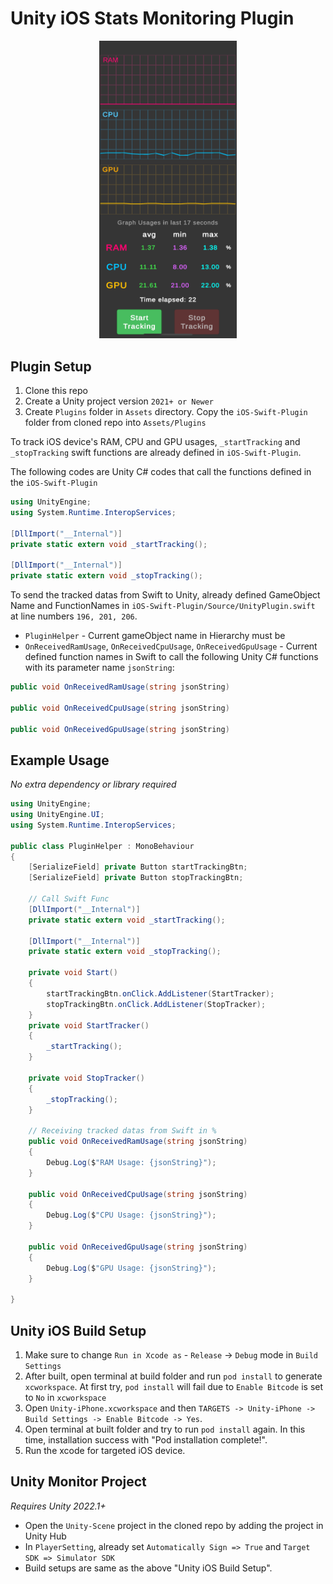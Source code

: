 # Unity iOS Stats Monitoring Plugin

<div style="text-align: center;">
  <img src="UnityScene.png?raw=true" alt="SwiftUnityStats" width="220" />
</div>

## Plugin Setup
1. Clone this repo
2. Create a Unity project version `2021+ or Newer`
3. Create `Plugins` folder in `Assets` directory. Copy the `iOS-Swift-Plugin` folder from cloned repo into `Assets/Plugins`

To track iOS device's RAM, CPU and GPU usages, ```_startTracking``` and ```_stopTracking``` swift functions are already defined in `iOS-Swift-Plugin`.

The following codes are Unity C# codes that call the functions defined in the `iOS-Swift-Plugin`

```csharp
using UnityEngine;
using System.Runtime.InteropServices;

[DllImport("__Internal")]
private static extern void _startTracking();

[DllImport("__Internal")]
private static extern void _stopTracking();
```

To send the tracked datas from Swift to Unity, already defined GameObject Name and FunctionNames in `iOS-Swift-Plugin/Source/UnityPlugin.swift` at line numbers `196, 201, 206`.

- `PluginHelper` - Current gameObject name in Hierarchy must be 
- `OnReceivedRamUsage`, `OnReceivedCpuUsage`, `OnReceivedGpuUsage` - Current defined function names in Swift to call the following Unity C# functions with its parameter name `jsonString`:

```csharp
public void OnReceivedRamUsage(string jsonString)

public void OnReceivedCpuUsage(string jsonString)

public void OnReceivedGpuUsage(string jsonString)
```

## Example Usage

*No extra dependency or library required*

```csharp
using UnityEngine;
using UnityEngine.UI;
using System.Runtime.InteropServices;

public class PluginHelper : MonoBehaviour
{
    [SerializeField] private Button startTrackingBtn;
    [SerializeField] private Button stopTrackingBtn;

    // Call Swift Func
    [DllImport("__Internal")]
    private static extern void _startTracking();

    [DllImport("__Internal")]
    private static extern void _stopTracking();

    private void Start()
    {
        startTrackingBtn.onClick.AddListener(StartTracker);
        stopTrackingBtn.onClick.AddListener(StopTracker);
    }
    private void StartTracker()
    {
        _startTracking();
    }

    private void StopTracker()
    {
        _stopTracking();
    }

    // Receiving tracked datas from Swift in %
    public void OnReceivedRamUsage(string jsonString)
    {
        Debug.Log($"RAM Usage: {jsonString}");
    }

    public void OnReceivedCpuUsage(string jsonString)
    {
        Debug.Log($"CPU Usage: {jsonString}");
    }

    public void OnReceivedGpuUsage(string jsonString)
    {
        Debug.Log($"GPU Usage: {jsonString}");
    }

}
```
## Unity iOS Build Setup

1. Make sure to change `Run in Xcode as` - `Release` -> `Debug` mode in `Build Settings`
2. After built, open terminal at build folder and run `pod install` to generate `xcworkspace`. At first try, `pod install` will fail due to `Enable Bitcode` is set to `No` in `xcworkspace`
3. Open `Unity-iPhone.xcworkspace` and then `TARGETS -> Unity-iPhone -> Build Settings -> Enable Bitcode -> Yes`.
4. Open terminal at built folder and try to run `pod install` again. In this time, installation success with "Pod installation complete!".
5. Run the xcode for targeted iOS device.

## Unity Monitor Project

*Requires Unity 2022.1+*

- Open the ```Unity-Scene``` project in the cloned repo by adding the project in Unity Hub
- In ```PlayerSetting```, already set ```Automatically Sign => True``` and ```Target SDK => Simulator SDK```
- Build setups are same as the above "Unity iOS Build Setup".


